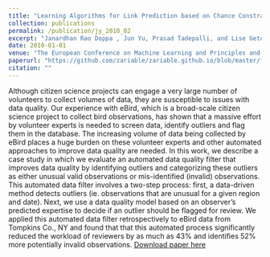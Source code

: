 ```yaml
---
title: "Learning Algorithms for Link Prediction based on Chance Constraints."
collection: publications
permalink: /publication/jy_2010_02
excerpt: "Janardhan Rao Doppa , Jun Yu, Prasad Tadepalli, and Lise Getoor"
date: 2010-01-01
venue: "The European Conference on Machine Learning and Principles and Practice of Knowledge Discovery in Databases (ECML PKDD)"
paperurl: "https://github.com/zariable/zariable.github.io/blob/master/files/jy_ecml_2010.pdf"
citation: ""
---
```

Although citizen science projects can engage a very large number of volunteers to collect volumes of data, they are susceptible to issues with data quality. Our experience with eBird, which is a broad-scale citizen science project to collect bird observations, has shown that a massive effort by volunteer experts is needed to screen data, identify outliers and flag them in the database. The increasing volume of data being collected by eBird places a huge burden on these volunteer experts and other automated approaches to improve data quality are needed. In this work, we describe a case study in which we evaluate an automated data quality filter that improves data quality by identifying outliers and categorizing these outliers as either unusual valid observations or mis-identified (invalid) observations. This automated data filter involves a two-step process: first, a data-driven method detects outliers (ie. observations that are unusual for a given region and date). Next, we use a data quality model based on an observer’s predicted expertise to decide if an outlier should be flagged for review. We applied this automated data filter retrospectively to eBird data from Tompkins Co., NY and found that that this automated process significantly reduced the workload of reviewers by as much as 43% and identifies 52% more potentially invalid observations.
[Download paper here](https://github.com/zariable/zariable.github.io/blob/master/files/jy_ecml_2010.pdf)
